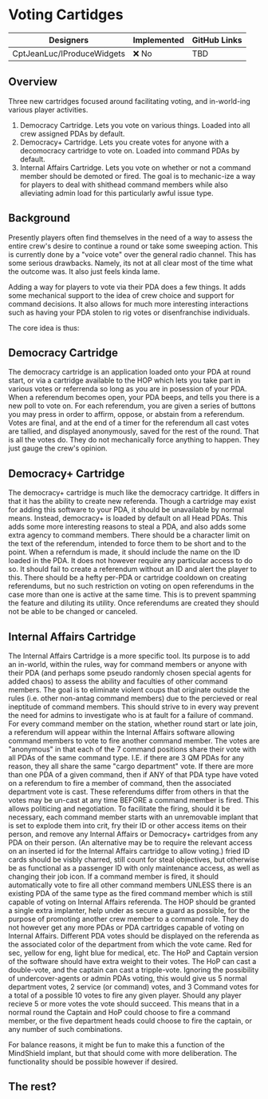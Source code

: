 # Voting Cartidges

| Designers | Implemented | GitHub Links |
|---|---|---|
| CptJeanLuc/IProduceWidgets | :x: No | TBD |

## Overview

Three new cartridges focused around facilitating voting, and in-world-ing various player activities.
1. Democracy Cartridge. Lets you vote on various things. Loaded into all crew assigned PDAs by default.
2. Democracy+ Cartridge. Lets you create votes for anyone with a decomocracy cartridge to vote on. Loaded into command PDAs by default.
3. Internal Affairs Cartridge. Lets you vote on whether or not a command member should be demoted or fired. The goal is to mechanic-ize a way for players to deal with shithead command members while also alleviating admin load for this particularly awful issue type.

## Background

Presently players often find themselves in the need of a way to assess the entire crew's desire to continue a round or take some sweeping action. This is currently done by a "voice vote" over the general radio channel. This has some serious drawbacks. Namely, its not at all clear most of the time what the outcome was. It also just feels kinda lame.

Adding a way for players to vote via their PDA does a few things. It adds some mechanical support to the idea of crew choice and support for command decisions. It also allows for much more interesting interactions such as having your PDA stolen to rig votes or disenfranchise individuals.

The core idea is thus:

## Democracy Cartridge
The democracy cartridge is an application loaded onto your PDA at round start, or via a cartridge available to the HOP which lets you take part in various votes or referrenda so long as you are in posession of your PDA.
When a referendum becomes open, your PDA beeps, and tells you there is a new poll to vote on.
For each referendum, you are given a series of buttons you may press in order to affirm, oppose, or abstain from a referendum. Votes are final, and at the end of a timer for the referendum all cast votes are tallied, and displayed anonymously, saved for the rest of the round.
That is all the votes do. They do not mechanically force anything to happen. They just gauge the crew's opinion.

## Democracy+ Cartridge
The democracy+ cartridge is much like the democracy cartridge. It differs in that it has the ability to create new referenda.
Though a cartridge may exist for adding this software to your PDA, it should be unavailable by normal means. Instead, democracy+ is loaded by default on all Head PDAs. This adds some more interesting reasons to steal a PDA, and also adds some extra agency to command members.
There should be a character limit on the text of the referendum, intended to force them to be short and to the point.
When a referndum is made, it should include the name on the ID loaded in the PDA. It does not however require any particular access to do so. It should fail to create a referendum without an ID and alert the player to this.
There should be a hefty per-PDA or cartridge cooldown on creating referendums, but no such restriction on voting on open referendums in the case more than one is active at the same time. This is to prevent spamming the feature and diluting its utility.
Once referendums are created they should not be able to be changed or canceled.

## Internal Affairs Cartridge
The Internal Affairs Cartridge is a more specific tool.
Its purpose is to add an in-world, within the rules, way for command members or anyone with their PDA (and perhaps some pseudo randomly chosen special agents for added chaos) to assess the ability and faculties of other command members.
The goal is to eliminate violent coups that originate outside the rules (i.e. other non-antag command members) due to the percieved or real ineptitude of command members. This should strive to in every way prevent the need for admins to investigate who is at fault for a failure of command.
For every command member on the station, whether round start or late join, a referendum will appear within the Internal Affairs software allowing command members to vote to fire another command member.
The votes are "anonymous" in that each of the 7 command positions share their vote with all PDAs of the same command type. I.E. if there are 3 QM PDAs for any reason, they all share the same "cargo department" vote.
If there are more than one PDA of a given command, then if ANY of that PDA type have voted on a referendum to fire a member of command, then the associated department vote is cast.
These referendums differ from others in that the votes may be un-cast at any time BEFORE a command member is fired. This allows politicing and negotiation.
To facilitate the firing, should it be necessary, each command member starts with an unremovable implant that is set to explode them into crit, fry their ID or other access items on their person, and remove any Internal Affairs or Democracy+ cartridges from any PDA on their person. (An alternative may be to require the relevant access on an inserted id for the Internal Affairs cartridge to allow voting.)
fried ID cards should be visbly charred, still count for steal objectives, but otherwise be as functional as a passenger ID with only maintenance access, as well as changing their job icon.
If a command member is fired, it should automatically vote to fire all other command members UNLESS there is an existing PDA of the same type as the fired command member which is still capable of voting on Internal Affairs referenda.
The HOP should be granted a single extra implanter, help under as secure a guard as possible, for the purpose of promoting another crew member to a command role. They do not however get any more PDAs or PDA cartridges capable of voting on Internal Affairs.
Different PDA votes should be displayed on the referenda as the associated color of the department from which the vote came. Red for sec, yellow for eng, light blue for medical, etc.
The HoP and Captain version of the software should have extra weight to their votes. The HoP can cast a double-vote, and the captain can cast a tripple-vote.
Ignoring the possibility of undercover-agents or admin PDAs voting, this would give us 5 normal department votes, 2 service (or command) votes, and 3 Command votes for a total of a possible 10 votes to fire any given player.
Should any player recieve 5 or more votes the vote should succeed. This means that in a normal round the Captain and HoP could choose to fire a command member, or the five department heads could choose to fire the captain, or any number of such combinations.

For balance reasons, it might be fun to make this a function of the MindShield implant, but that should come with more deliberation. The functionality should be possible however if desired.

## The rest?


